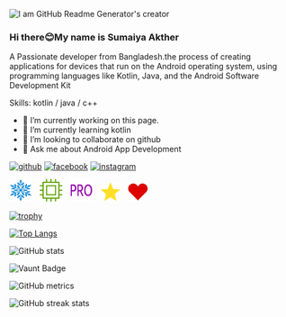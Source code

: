 ![I am GitHub Readme Generator's creator](https://timelinecovers.pro/facebook-cover/download/pc-code-facebook-cover.jpg)
### Hi there😊My name is Sumaiya Akther 

A Passionate developer from Bangladesh.the process of creating applications for devices that run on the Android operating system, using programming languages like Kotlin, Java,  and the Android Software Development Kit

Skills: kotlin / java / c++ 

- 🔭 I’m currently working on this page. 
- 🌱 I’m currently learning kotlin 
- 👯 I’m looking to collaborate on github 
- 💬 Ask me about Android App Development 


[<img src='https://cdn.jsdelivr.net/npm/simple-icons@3.0.1/icons/github.svg' alt='github' height='40'>](https://github.com/sumaiyasumu66)  [<img src='https://cdn.jsdelivr.net/npm/simple-icons@3.0.1/icons/facebook.svg' alt='facebook' height='40'>](https://www.facebook.com/https://www.facebook.com/share/15n1hhMATH)  [<img src='https://cdn.jsdelivr.net/npm/simple-icons@3.0.1/icons/instagram.svg' alt='instagram' height='40'>](https://www.instagram.com/https://www.instagram.com/s_u_m_u4567/)  

<a href='https://archiveprogram.github.com/'><img src='https://raw.githubusercontent.com/acervenky/animated-github-badges/master/assets/acbadge.gif' width='40' height='40'></a> <a href='https://docs.github.com/en/developers'><img src='https://raw.githubusercontent.com/acervenky/animated-github-badges/master/assets/devbadge.gif' width='40' height='40'></a> <a href='https://github.com/pricing'><img src='https://raw.githubusercontent.com/acervenky/animated-github-badges/master/assets/pro.gif' width='40' height='40'></a> <a href='https://stars.github.com/'><img src='https://raw.githubusercontent.com/acervenky/animated-github-badges/master/assets/starbadge.gif' width='35' height='35'></a> <a href='https://docs.github.com/en/github/supporting-the-open-source-community-with-github-sponsors'><img src='https://raw.githubusercontent.com/acervenky/animated-github-badges/master/assets/sponsorbadge.gif' width='35' height='35'></a> 

[![trophy](https://github-profile-trophy.vercel.app/?username=sumaiyasumu66)](https://github.com/ryo-ma/github-profile-trophy)

[![Top Langs](https://github-readme-stats.vercel.app/api/top-langs/?username=sumaiyasumu66)](https://github.com/anuraghazra/github-readme-stats)

![GitHub stats](https://github-readme-stats.vercel.app/api?username=sumaiyasumu66&show_icons=true)  

![Vaunt Badge](https://api.vaunt.dev/v1/github/entities/sumaiyasumu66/contributions?format=svg&private=false)  

![GitHub metrics](https://metrics.lecoq.io/sumaiyasumu66)  

![GitHub streak stats](https://streak-stats.demolab.com/?user=sumaiyasumu66)  



